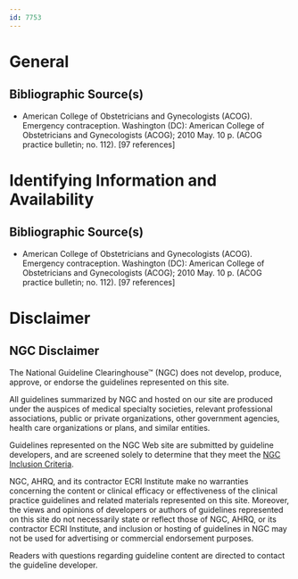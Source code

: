```yaml
---
id: 7753
---
```


# General

## Bibliographic Source(s)

- American College of Obstetricians and Gynecologists (ACOG). Emergency contraception. Washington (DC): American College of Obstetricians and Gynecologists (ACOG); 2010 May. 10 p. (ACOG practice bulletin; no. 112). [97 references]

# Identifying Information and Availability

## Bibliographic Source(s)

- American College of Obstetricians and Gynecologists (ACOG). Emergency contraception. Washington (DC): American College of Obstetricians and Gynecologists (ACOG); 2010 May. 10 p. (ACOG practice bulletin; no. 112). [97 references]

# Disclaimer

## NGC Disclaimer

The National Guideline Clearinghouse™ (NGC) does not develop, produce, approve, or endorse the guidelines represented on this site.

All guidelines summarized by NGC and hosted on our site are produced under the auspices of medical specialty societies, relevant professional associations, public or private organizations, other government agencies, health care organizations or plans, and similar entities.

Guidelines represented on the NGC Web site are submitted by guideline developers, and are screened solely to determine that they meet the [NGC Inclusion Criteria](/help-and-about/summaries/inclusion-criteria).

NGC, AHRQ, and its contractor ECRI Institute make no warranties concerning the content or clinical efficacy or effectiveness of the clinical practice guidelines and related materials represented on this site. Moreover, the views and opinions of developers or authors of guidelines represented on this site do not necessarily state or reflect those of NGC, AHRQ, or its contractor ECRI Institute, and inclusion or hosting of guidelines in NGC may not be used for advertising or commercial endorsement purposes.

Readers with questions regarding guideline content are directed to contact the guideline developer.

